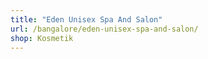 ```yaml
---
title: "Eden Unisex Spa And Salon"
url: /bangalore/eden-unisex-spa-and-salon/
shop: Kosmetik
---
```

